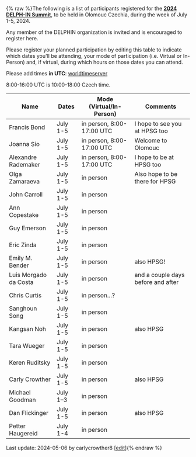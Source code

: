 {% raw %}The following is a list of participants registered for the [**2024 DELPH-IN Summit**](https://delph-in.github.io/docs/summits/OlomoucTop), to be held in Olomouc Czechia, during the week of July 1-5, 2024. 

Any member of the DELPHIN organization is invited and is encouraged to register here.

Please register your planned participation by editing this table to indicate which dates you'll
be attending, your mode of participation (i.e. Virtual or In-Person) and, if virtual, during which hours on those dates you can attend.

Please add times **in UTC**:
[worldtimeserver](https://www.worldtimeserver.com/meeting-planner-times.aspx?Day=1&Mon=7&Y=2024&L0=UTC&L1=CZ&L2=SG&L3=BR-RJ&L4=US-WA&L5=&L6=&L7=)

8:00-16:00 UTC is 10:00-18:00 Czech time.

| Name | Dates | Mode (Virtual/In-Person) | Comments |
-------|------ | ----- | ---------|
|Francis Bond|July 1-5 | in person, 8:00-17:00 UTC |I hope to see you at HPSG too|
|Joanna Sio|July 1-5 | in person, 8:00-17:00 UTC |Welcome to Olomouc|
|Alexandre Rademaker|July 1-5 | in person, 8:00-17:00 UTC |I hope to be at HPSG too|
|Olga Zamaraeva|July 1-5 | in person | Also hope to be there for HPSG|
|John Carroll|July 1-5 | in person | |
|Ann Copestake|July 1-5 | in person | |
|Guy Emerson|July 1-5|in person||
|Eric Zinda|July 1-5|in person||
|Emily M. Bender|July 1-5|in person | also HPSG! |
|Luis Morgado da Costa|July 1-5|in person | and a couple days before and after |
|Chris Curtis|July 1-5|in person...?||
|Sanghoun Song|July 1-5|in person||
|Kangsan Noh|July 1-5|in person | also HPSG |
|Tara Wueger|July 1-5|in person||
|Keren Ruditsky|July 1-5|in person||
|Carly Crowther|July 1-5|in person| also HPSG |
|Michael Goodman|July 1&ndash;3|in person||
|Dan Flickinger|July 1-5|in person|also HPSG |
|Petter Haugereid|July 1-4|in person||

Last update: 2024-05-06 by carlycrowther8 [[edit](https://github.com/delph-in/docs/wiki/OlomoucParticipants/_edit)]{% endraw %}